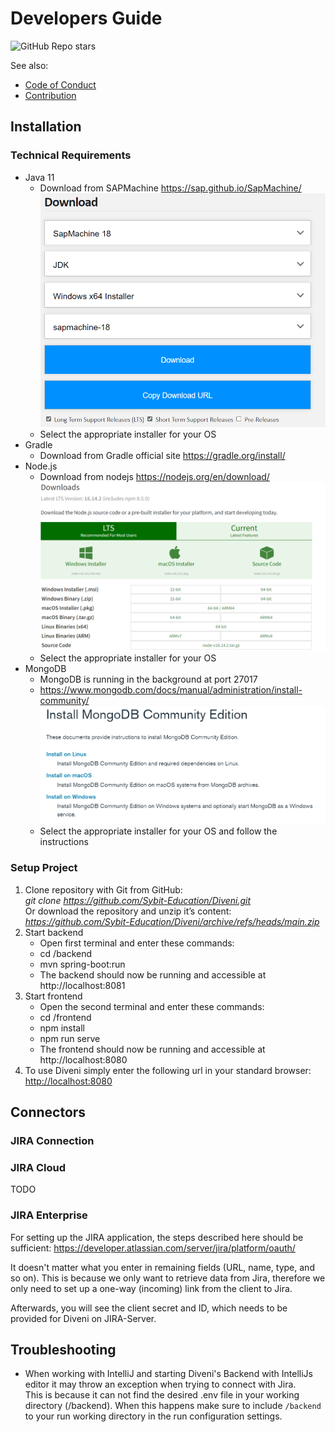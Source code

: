 # Developers Guide

![GitHub Repo stars](https://img.shields.io/github/stars/Sybit-Education/Diveni?style=social)

See also: 

* [Code of Conduct](../code_of_conduct)
* [Contribution](./contribution)

## Installation

### Technical Requirements

- Java 11
  - Download from SAPMachine <https://sap.github.io/SapMachine/>
    ![Download_Selection_Java11](../img/Java11_Installer_Selection.png)
  - Select the appropriate installer for your OS
- Gradle
  - Download from Gradle official site <https://gradle.org/install/>
- Node.js
  - Download from nodejs <https://nodejs.org/en/download/>
    ![Download_Selection_nodejs](../img/nodejs_Installer_Selection.png)
  - Select the appropriate installer for your OS
- MongoDB
  - MongoDB is running in the background at port 27017
  - <https://www.mongodb.com/docs/manual/administration/install-community/>
    ![Download_Selection_MongoDB](../img/MongoDB_Installer_Selection.png)
  - Select the appropriate installer for your OS and follow the instructions

### Setup Project

1. Clone repository with Git from GitHub:<br />
      *git clone https://github.com/Sybit-Education/Diveni.git* <br />
   Or download the repository and unzip it’s content:
      *https://github.com/Sybit-Education/Diveni/archive/refs/heads/main.zip*
2. Start backend
   * Open  first terminal and enter these commands:
   * cd /backend
   * mvn spring-boot:run
   * The backend should now be running and accessible at http://localhost:8081
3. Start frontend
   * Open the second terminal and enter these commands:
   * cd /frontend
   * npm install
   * npm run serve
   * The frontend should now be running and accessible at http://localhost:8080
4. To use Diveni simply enter the following url in your standard browser: <http://localhost:8080>


## Connectors

### JIRA Connection


### JIRA Cloud

TODO

### JIRA Enterprise

For setting up the JIRA application, the steps described here should be sufficient: 
<https://developer.atlassian.com/server/jira/platform/oauth/>

It doesn't matter what you enter in remaining fields (URL, name, type, and so on). 
This is because we only want to retrieve data from Jira, therefore we only need to set up a 
one-way (incoming) link from the client to Jira.

Afterwards, you will see the client secret and ID, which needs to be provided for Diveni on 
JIRA-Server.

## Troubleshooting

- When working with IntelliJ and starting Diveni's Backend with IntelliJs editor it may throw an
  exception when trying to connect with Jira.\
  This is because it can not find the desired .env file in your working directory (/backend).
  When this happens make sure to include ```/backend``` to your run working directory in the run
  configuration settings.
